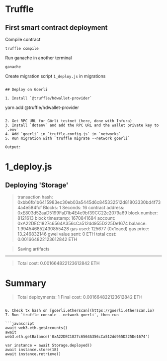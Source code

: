 # Truffle

## First smart contract deployment

Compile contract

```
truffle compile
```

Run ganache in another terminal

```
ganache
```

Create migration script `1_deploy.js` in migrations

```

## Deploy on Goerli

1. Install `@truffle/hdwallet-provider`

```
yarn add @truffle/hdwallet-provider
```

2. Get RPC URL for Görli testnet (here, done with Infura)
3. Install `dotenv` and add the RPC URL and the wallet private key to `.env`
4. Add `goerli` in `truffle-config.js` in `networks`
5. Run migration with `truffle migrate --network goerli`

Output:

```
1_deploy.js
===========

   Deploying 'Storage'
   -------------------
   > transaction hash:    0xbb6fb1b6415983ec30eb03a5445d6c845332512d81803330bd4f734a4e584fcf
   > Blocks: 1            Seconds: 16
   > contract address:    0xE803d52aaD5199FaD1b4E4e9bf39CC22c2079a69
   > block number:        8121613
   > block timestamp:     1670841684
   > account:             0xA22DEC1827c6564A356cCa512dd955D225De1674
   > balance:             1.994546852430855428
   > gas used:            125677 (0x1eaed)
   > gas price:           13.246832146 gwei
   > value sent:          0 ETH
   > total cost:          0.001664822123612842 ETH

   > Saving artifacts
   -------------------------------------
   > Total cost:     0.001664822123612842 ETH

Summary
=======
> Total deployments:   1
> Final cost:          0.001664822123612842 ETH

```

6. Check tx hash on [goerli.etherscan](https://goerli.etherscan.io)
7. Run `truffle console --network goerli`, then run

```javascript
await web3.eth.getAccounts()
await web3.eth.getBalance('0xA22DEC1827c6564A356cCa512dd955D225De1674')

var instance = await Storage.deployed()
await instance.store(18)
await instance.retrieve()
```
